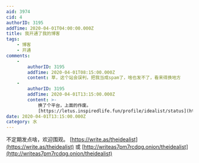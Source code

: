 ```yaml
---
aid: 3974
cid: 4
authorID: 3195
addTime: 2020-04-01T04:00:00.000Z
title: 我开通了我的博客
tags:
    - 博客
    - 开通
comments:
    -
        authorID: 3195
        addTime: 2020-04-01T08:15:00.000Z
        content: 草，这个站会误判，把我当成spam了，啥也发不了，看来得换地方
    -
        authorID: 3195
        addTime: 2020-04-01T13:15:00.000Z
        content: >-
            换了个平台，上面的作废。
            [https://letus.inspiredlife.fun/profile/idealist/status](https://letus.inspiredlife.fun/profile/idealist/status)
date: 2020-04-01T13:15:00.000Z
category: 水
---
```


不定期发点啥，欢迎围观。 [https://write.as/theidealist](https://write.as/theidealist) 或 [http://writeas7pm7rcdqg.onion/theidealist](http://writeas7pm7rcdqg.onion/theidealist)
